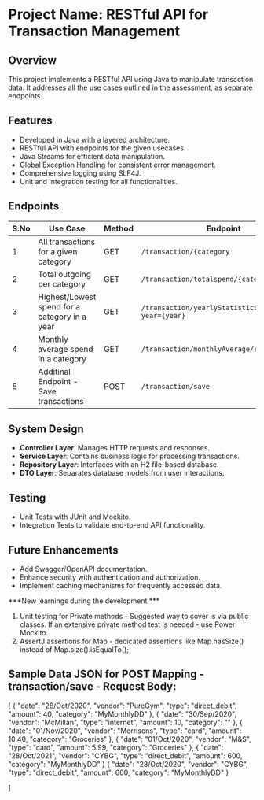 # Project Name: RESTful API for Transaction Management

## Overview
This project implements a RESTful API using Java to manipulate transaction data. It addresses all the use cases outlined in the assessment, as separate endpoints.

## Features
- Developed in Java with a layered architecture.
- RESTful API with endpoints for the given usecases.
- Java Streams for efficient data manipulation.
- Global Exception Handling for consistent error management.
- Comprehensive logging using SLF4J.
- Unit and Integration testing for all functionalities.

## Endpoints
| S.No | Use Case                                      | Method | Endpoint                                               |
|------|-----------------------------------------------|--------|--------------------------------------------------------|
| 1    | All transactions for a given category         | GET    | `/transaction/{category`                               |
| 2    | Total outgoing per category                   | GET    | `/transaction/totalspend/{category}`                   |
| 3    | Highest/Lowest spend for a category in a year | GET    | `/transaction/yearlyStatistics/{category}?year={year}` |
| 4    | Monthly average spend in a category           | GET    | `/transaction/monthlyAverage/{category}`               |
| 5    | Additinal Endpoint -Save transactions         | POST   | `/transaction/save`                                    |

## System Design
- **Controller Layer**: Manages HTTP requests and responses.
- **Service Layer**: Contains business logic for processing transactions.
- **Repository Layer**: Interfaces with an H2 file-based database.
- **DTO Layer**: Separates database models from user interactions.


## Testing
- Unit Tests with JUnit and Mockito.
- Integration Tests to validate end-to-end API functionality.

## Future Enhancements
- Add Swagger/OpenAPI documentation.
- Enhance security with authentication and authorization.
- Implement caching mechanisms for frequently accessed data.


***New learnings during the development ***
1. Unit testing for Private methods - Suggested way to cover is via public classes. If an extensive private method test is needed - use Power Mockito.
2. AssertJ assertions for Map - dedicated assertions like Map.hasSize() instead of Map.size().isEqualTo();

## Sample Data JSON for POST Mapping - transaction/save - Request Body:

[
{
"date": "28/Oct/2020",
"vendor": "PureGym",
"type": "direct_debit",
"amount": 40,
"category": "MyMonthlyDD"
},
{
"date": "30/Sep/2020",
"vendor": "McMillan",
"type": "internet",
"amount": 10,
"category": ""
},
{
"date": "01/Nov/2020",
"vendor": "Morrisons",
"type": "card",
"amount": 10.40,
"category": "Groceries"
},
{
"date": "01/Oct/2020",
"vendor": "M&S",
"type": "card",
"amount": 5.99,
"category": "Groceries"
},
{
"date": "28/Oct/2021",
"vendor": "CYBG",
"type": "direct_debit",
"amount": 600,
"category": "MyMonthlyDD"
}
{
"date": "28/Oct/2020",
"vendor": "CYBG",
"type": "direct_debit",
"amount": 600,
"category": "MyMonthlyDD"
}

]
